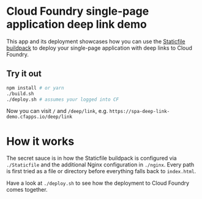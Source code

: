 # Cloud Foundry single-page application deep link demo

This app and its deployment showcases how you can use the [Staticfile buildpack](https://github.com/cloudfoundry/staticfile-buildpack)
to deploy your single-page application with deep links to Cloud Foundry.

## Try it out
```bash
npm install # or yarn
./build.sh
./deploy.sh # assumes your logged into CF
```

Now you can visit `/` and `/deep/link`, e.g. `https://spa-deep-link-demo.cfapps.io/deep/link`

# How it works
The secret sauce is in how the Staticfile buildpack is configured via `./Staticfile` 
and the additional Nginx configuration in `./nginx`. Every path is first tried as a file
or directory before everything falls back to `index.html`.

Have a look at `./deploy.sh` to see how the deployment to Cloud Foundry comes together.
